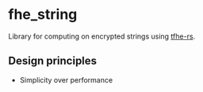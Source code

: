 # fhe_string

Library for computing on encrypted strings using [tfhe-rs](https://github.com/zama-ai/tfhe-rs).

## Design principles

- Simplicity over performance
